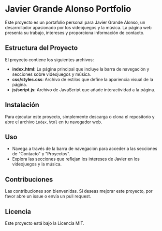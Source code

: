 # Javier Grande Alonso Portfolio

Este proyecto es un portafolio personal para Javier Grande Alonso, un desarrollador apasionado por los videojuegos y la música. La página web presenta su trabajo, intereses y proporciona información de contacto.

## Estructura del Proyecto

El proyecto contiene los siguientes archivos:

- **index.html**: La página principal que incluye la barra de navegación y secciones sobre videojuegos y música.
- **css/styles.css**: Archivo de estilos que define la apariencia visual de la página.
- **js/script.js**: Archivo de JavaScript que añade interactividad a la página.

## Instalación

Para ejecutar este proyecto, simplemente descarga o clona el repositorio y abre el archivo `index.html` en tu navegador web.

## Uso

- Navega a través de la barra de navegación para acceder a las secciones de "Contacto" y "Proyectos".
- Explora las secciones que reflejan los intereses de Javier en los videojuegos y la música.

## Contribuciones

Las contribuciones son bienvenidas. Si deseas mejorar este proyecto, por favor abre un issue o envía un pull request.

## Licencia

Este proyecto está bajo la Licencia MIT.